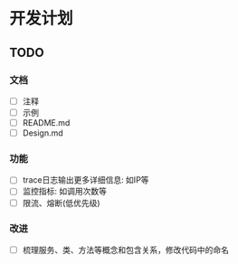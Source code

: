 # 开发计划

## TODO

### 文档

- [ ] 注释
- [ ] 示例
- [ ] README.md
- [ ] Design.md

### 功能

- [ ] trace日志输出更多详细信息: 如IP等
- [ ] 监控指标: 如调用次数等
- [ ] 限流、熔断(低优先级)

### 改进

- [ ] 梳理服务、类、方法等概念和包含关系，修改代码中的命名
